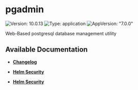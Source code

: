 # pgadmin

![Version: 10.0.13](https://img.shields.io/badge/Version-10.0.13-informational?style=flat-square) ![Type: application](https://img.shields.io/badge/Type-application-informational?style=flat-square) ![AppVersion: "7.0.0"](https://img.shields.io/badge/AppVersion-"7.0.0"-informational?style=flat-square)

Web-Based postgresql database management utility

## Available Documentation

- [**Changelog**](CHANGELOG)

- [**Helm Security**](container-security)

- [**Helm Security**](helm-security)

